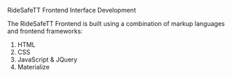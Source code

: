 RideSafeTT Frontend Interface Development

The RideSafeTT Frontend is built using a combination of markup languages and frontend frameworks:

1. HTML
2. CSS
3. JavaScript & JQuery
4. Materialize
